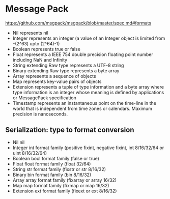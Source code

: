 # Message Pack

https://github.com/msgpack/msgpack/blob/master/spec.md#formats

* Nil represents nil
* Integer represents an integer (a value of an Integer object is limited from -(2^63) upto (2^64)-1)
* Boolean represents true or false
* Float represents a IEEE 754 double precision floating point number including NaN and Infinity
* String extending Raw type represents a UTF-8 string
* Binary extending Raw type represents a byte array
* Array represents a sequence of objects
* Map represents key-value pairs of objects
* Extension represents a tuple of type information and a byte array where type information is an integer whose meaning is defined by applications or MessagePack specification
* Timestamp represents an instantaneous point on the time-line in the world that is independent from time zones or calendars. Maximum precision is nanoseconds.

## Serialization: type to format conversion

* Nil	nil
* Integer	int format family (positive fixint, negative fixint, int 8/16/32/64 or uint 8/16/32/64)
* Boolean	bool format family (false or true)
* Float	float format family (float 32/64)
* String	str format family (fixstr or str 8/16/32)
* Binary	bin format family (bin 8/16/32)
* Array	array format family (fixarray or array 16/32)
* Map	map format family (fixmap or map 16/32)
* Extension	ext format family (fixext or ext 8/16/32)
